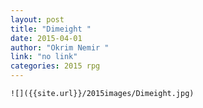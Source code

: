 ```yaml
---
layout: post
title: "Dimeight "
date: 2015-04-01
author: "Okrim Nemir "
link: "no link"
categories: 2015 rpg
---
```

```
![]({{site.url}}/2015images/Dimeight.jpg)
```
